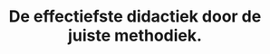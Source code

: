 ---
title: '<span class="text-bg-black"><span style="color: var(--color-primary-green);">De
  effectiefste didactiek</span> door de juiste methodiek<span style="color: var(--color-primary-green);">.</span></span>'
button_text: Boek een studie
description: 'Duis aute irure dolor in reprehenderit in voluptate velit esse cillum
  dolore eu fugiat nulla pariatur. Lorem ipsum dolor sit amet, consectetur adipisicing
  elit, sed do eiusmod tempor incididunt ut labore et dolore magna aliqua. Ut enim
  ad minim veniam, quis nostrud exercitation ullamco laboris nisi ut aliquip ex ea
  commodo consequat. <span style="color: var(--color-secondary-green);">Duis aute
  irure dolor in reprehenderit in voluptate velit esse cillum dolore eu fugiat nulla
  pariatur</span>. Excepteur sint occaecat cupidatat non proident, sunt in culpa qui
  officia deserunt mollit anim id est laborum. veritatis et quasi architecto beatae
  vitae dicta ss'
button_navigation: "/contact"

---